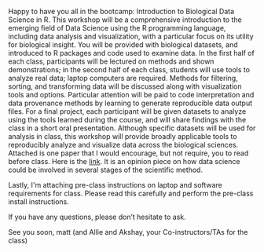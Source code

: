 Happy to have you all in the bootcamp: Introduction to Biological Data Science in R. This workshop will be a comprehensive introduction to the emerging field of Data Science using the R programming language, including data analysis and visualization, with a particular focus on its utility for biological insight. You will be provided with biological datasets, and introduced to R packages and code used to examine data. In the first half of each class, participants will be lectured on methods and shown demonstrations; in the second half of each class, students will use tools to analyze real data; laptop computers are required. Methods for filtering, sorting, and transforming data will be discussed along with visualization tools and options. Particular attention will be paid to code interpretation and data provenance methods by learning to generate reproducible data output files. For a final project, each participant will be given datasets to analyze using the tools learned during the course, and will share findings with the class in a short oral presentation. Although specific datasets will be used for analysis in class, this workshop will provide broadly applicable tools to reproducibly analyze and visualize data across the biological sciences. Attached is one paper that I would encourage, but not require, you to read before class. Here is the [link](https://elifesciences.org/articles/43979). It is an opinion piece on how data science could be involved in several stages of the scientific method.
  
Lastly, I'm attaching pre-class instructions on laptop and software requirements for class. Please read this carefully and perform the pre-class install instructions.
  
If you have any questions, please don’t hesitate to ask. 

See you soon,
matt
(and Allie and Akshay, your Co-instructors/TAs for the class)